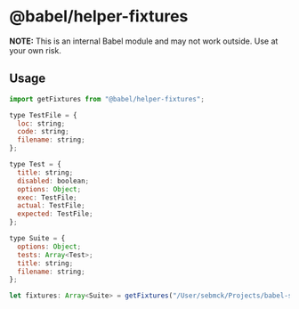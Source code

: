 # @babel/helper-fixtures

**NOTE:** This is an internal Babel module and may not work outside. Use at your own risk.

## Usage

```javascript
import getFixtures from "@babel/helper-fixtures";

type TestFile = {
  loc: string;
  code: string;
  filename: string;
};

type Test = {
  title: string;
  disabled: boolean;
  options: Object;
  exec: TestFile;
  actual: TestFile;
  expected: TestFile;
};

type Suite = {
  options: Object;
  tests: Array<Test>;
  title: string;
  filename: string;
};

let fixtures: Array<Suite> = getFixtures("/User/sebmck/Projects/babel-something/test/fixtures");
```
